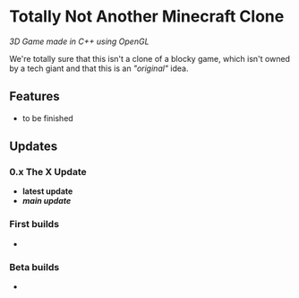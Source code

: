 # **Totally Not Another Minecraft Clone**
_3D Game made in C++ using OpenGL_

We're totally sure that this isn't a clone of a blocky game, which isn't owned by a tech giant and that this is an _"original"_ idea.

## **Features**
* to be finished

## **Updates**
### 0.x The X Update
* **latest update**
* _**main update**_
### First builds
*
### Beta builds
*